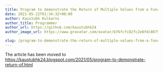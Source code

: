 ```yaml
---
title: Program to demonstrate the Return of Multiple Values from a Function Definition
date: 2021-05-22T01:34:32+00:00
author: Kaustubh Kulkarni
author_title: Programmer
author_url: https://github.com/kaustubhk24
author_image_url: https://www.gravatar.com/avatar/b76fcfc82fc2e8fdc8075636f1735f61?s=200

slug: /program-to-demonstrate-the-return-of-multiple-values-from-a-function-definition/
---
```

The article has been moved to https://kaustubhk24.blogspot.com/2021/05/program-to-demonstrate-return-of.html